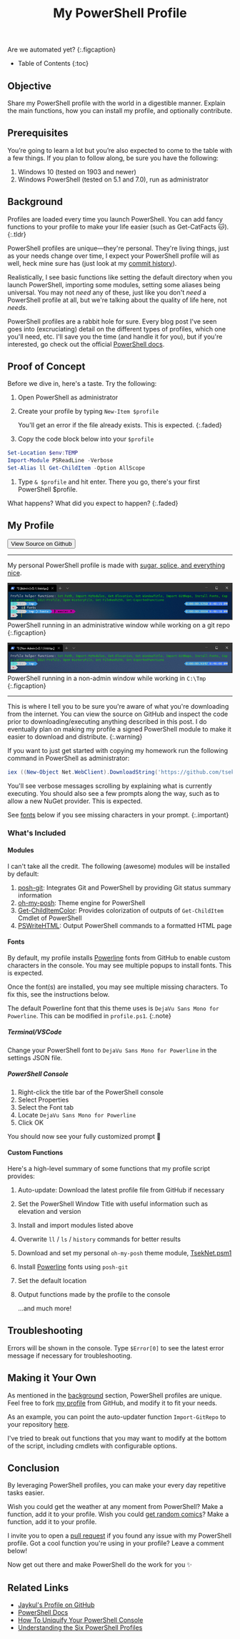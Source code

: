 ﻿---
layout: post
title: My PowerShell Profile
image: /assets/img/blog/robotpiano.jpg
description: >
  Neat functions I've added to make my life easier
tags: [dev, automation, windows, powershell]
---

Are we automated yet?
{:.figcaption}

- Table of Contents
{:toc}

## Objective

Share my PowerShell profile with the world in a digestible manner. Explain the
main functions, how you can install my profile, and optionally contribute.

## Prerequisites

You’re going to learn a lot but you’re also expected to come to the table with a
few things. If you plan to follow along, be sure you have the following:

1. Windows 10 (tested on 1903 and newer)
1. Windows PowerShell (tested on 5.1 and 7.0), run as administrator

## Background

Profiles are loaded every time you launch PowerShell. You can add fancy
functions to your profile to make your life easier (such as Get-CatFacts 🐱).
{:.tldr}

PowerShell profiles are unique—they're personal. They're living things, just as
your needs change over time, I expect your PowerShell profile will as well, heck
mine sure has (just look at my [commit
history](https://github.com/TsekNet/PowerShell-Profile/commits/master)).

Realistically, I see basic functions like setting the default directory when you
launch PowerShell, importing some modules, setting some aliases being universal.
You may not *need* any of these, just like you don't *need* a PowerShell profile
at all, but we're talking about the quality of life here, not *needs*.

PowerShell profiles are a rabbit hole for sure. Every blog post I've seen goes
into (excruciating) detail on the different types of profiles, which one you'll need, etc. I'll
save you the time (and handle it for you), but if you're interested, go check out the official [PowerShell
docs](https://docs.microsoft.com/en-us/PowerShell/module/microsoft.PowerShell.core/about/about_profiles).

## Proof of Concept

Before we dive in, here's a taste. Try the following:

1. Open PowerShell as administrator
1. Create your profile by typing `New-Item $profile`

   You'll get an error if the file already exists. This is expected.
   {:.faded}
1. Copy the code block below into your `$profile`
```powershell
Set-Location $env:TEMP
Import-Module PSReadLine -Verbose
Set-Alias ll Get-ChildItem -Option AllScope
```
1. Type `& $profile` and hit enter. There you go, there's your first PowerShell $profile.

What happens? What did you expect to happen?
{:.faded}

## My Profile

<button class="btn btn-sm btn-primary" onclick=" window.open('https://github.com/TsekNet/PowerShell-Profile','_blank')" value="View Source on Github">
  <small class="icon-github"></small> View Source on Github
</button>

---

My personal PowerShell profile is made with [sugar, splice, and everything
nice](https://www.youtube.com/watch?v=HYhnflyun4E).

![admin](/assets/img/blog/admin_git.png)
PowerShell running in an administrative window while working on a git repo
{:.figcaption}

![admin](/assets/img/blog/non-admin.png)
PowerShell running in a non-admin window while working in `C:\Tmp`
{:.figcaption}

---

This is where I tell you to be sure you're aware of what you're downloading from the internet.
You can view the source on GitHub and inspect the code prior to
downloading/executing anything described in this post. I do eventually plan on
making my profile a signed PowerShell module to make it easier to download and
distribute.
{:.warning}

If you want to just get started with copying my homework run the following command in
PowerShell as administrator:

```powershell
iex ((New-Object Net.WebClient).DownloadString('https://github.com/tseknet/PowerShell-Profile/raw/master/install.ps1'))
```

You'll see verbose messages scrolling by explaining what is currently
executing. You should also see a few prompts along the way, such as to allow a new
NuGet provider. This is expected.

See [fonts](#fonts) below if you see missing characters in your prompt.
{:.important}

### What's Included

#### Modules

I can't take all the credit. The following (awesome) modules will be installed
by default:

1. [posh-git](https://github.com/dahlbyk/posh-git): Integrates Git and
   PowerShell by providing Git status summary information
1. [oh-my-posh](https://github.com/JanDeDobbeleer/oh-my-posh): Theme engine for
   PowerShell
1. [Get-ChildItemColor](https://github.com/joonro/Get-ChildItemColor): Provides
   colorization of outputs of `Get-ChildItem` Cmdlet of PowerShell
1. [PSWriteHTML](https://github.com/EvotecIT/PSWriteHTML): Output PowerShell
   commands to a formatted HTML page

#### Fonts

By default, my profile installs [Powerline](https://github.com/PowerLine/fonts)
fonts from GitHub to enable custom characters in the console. You may see
multiple popups to install fonts. This is expected.

Once the font(s) are installed, you may see multiple missing characters. To fix
this, see the instructions below.

The default Powerline font that this theme uses is `DejaVu Sans Mono for Powerline`. This can be modified in `profile.ps1`.
{:.note}

##### Terminal/VSCode

Change your PowerShell font to `DejaVu Sans Mono for Powerline` in the settings
JSON file.

##### PowerShell Console

1. Right-click the title bar of the PowerShell console
2. Select Properties
3. Select the Font tab
4. Locate `DejaVu Sans Mono for Powerline`
5. Click OK

You should now see your fully customized prompt 🎉

#### Custom Functions

Here's a high-level summary of some functions that my profile script provides:

1. Auto-update: Download the latest profile file from GitHub if necessary
1. Set the PowerShell Window Title with useful information such as elevation and version
1. Install and import modules listed above
1. Overwrite `ll` / `ls` / `history` commands for better results
1. Download and set my personal `oh-my-posh` theme module, [TsekNet.psm1](https://github.com/TsekNet/PowerShell-Profile/blob/master/Themes/TsekNet.psm1)
1. Install [Powerline](https://github.com/PowerLine/fonts) fonts using `posh-git`
1. Set the default location
1. Output functions made by the profile to the console

    ...and much more!

## Troubleshooting

Errors will be shown in the console. Type `$Error[0]` to see the latest error
message if necessary for troubleshooting.

## Making it Your Own

As mentioned in the [background](#background) section, PowerShell profiles are unique. Feel free to
fork [my profile](https://github.com/TsekNet/PowerShell-Profile) from GitHub, and modify it to fit your needs.

As an example, you can point the auto-updater function `Import-GitRepo` to
your repository [here](https://github.com/TsekNet/PowerShell-Profile/blob/0bfb9352fcd69a64889d379242dd4fce5201f1f8/profile.ps1#L277).

I've tried to break out functions that you may want to modify at the bottom of
the script, including cmdlets with configurable options.

## Conclusion

By leveraging PowerShell profiles, you can make your every day repetitive tasks
easier.

Wish you could get the weather at any moment from PowerShell? Make a function,
add it to your profile. Wish you could [get random comics](psoneliners#get-a-random-xkcd-comic)?
Make a function, add it to your profile.

I invite you to open a [pull request](https://github.com/TsekNet/PowerShell-Profile) if you found any issue with my PowerShell
profile. Got a cool function you're using in your profile? Leave a comment below!

Now get out there and make PowerShell do the work for you ✨

## Related Links

- [Jaykul's Profile on GitHub](https://github.com/Jaykul/Profile)
- [PowerShell Docs](https://docs.microsoft.com/en-us/PowerShell/module/microsoft.PowerShell.core/about/about_profiles)
- [How To Uniquify Your PowerShell Console](https://dev.to/hf-solutions/how-to-uniquify-your-PowerShell-profile-2b35)
- [Understanding the Six PowerShell Profiles](https://devblogs.microsoft.com/scripting/understanding-the-six-PowerShell-profiles/)